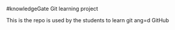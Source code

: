 #knowledgeGate Git learning project

This is the repo is used by the students to learn git ang=d GitHub 